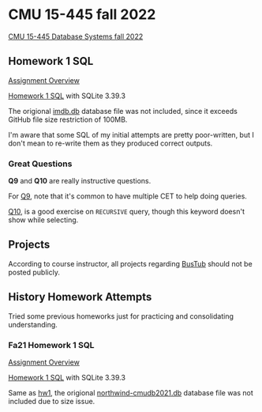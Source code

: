 # CMU 15-445 fall 2022

[CMU 15-445 Database Systems fall 2022](https://15445.courses.cs.cmu.edu/fall2022/)

## Homework 1 SQL

[Assignment Overview](https://15445.courses.cs.cmu.edu/fall2022/homework1/)

[Homework 1 SQL](./hw1_SQL/) with SQLite 3.39.3

The origional [imdb.db](https://15445.courses.cs.cmu.edu/fall2022/files/imdb-cmudb2022.db.gz) database file was not included, since it exceeds GitHub file size restriction of 100MB. 

I'm aware that some SQL of my initial attempts are pretty poor-written, but I don't mean to re-write them as they produced correct outputs. 

### Great Questions

**Q9** and **Q10** are really instructive questions. 

For [Q9](hw1_SQL/q9_9th_decile_ratings.sql), note that it's common to have multiple CET to help doing queries. 

[Q10](hw1_SQL/q10_house_of_the_dragon.sql), is a good exercise on `RECURSIVE` query, though this keyword doesn't show while selecting. 

## Projects 

According to course instructor, all projects regarding [BusTub](https://github.com/cmu-db/bustub) should not be posted publicly. 

## History Homework Attempts

Tried some previous homeworks just for practicing and consolidating understanding. 

### Fa21 Homework 1 SQL

[Assignment Overview](https://15445.courses.cs.cmu.edu/fall2021/homework1/)

[Homework 1 SQL](./history_hw/fa21_hw1_SQL/) with SQLite 3.39.3

Same as [hw1](#homework-1-sql), the origional [northwind-cmudb2021.db](https://15445.courses.cs.cmu.edu/fall2021/files/northwind-cmudb2021.db.gz) database file was not included due to size issue. 
